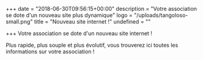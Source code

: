 +++
date = "2018-06-30T09:56:15+00:00"
description = "Votre association se dote d'un nouveau site plus dynamique"
logo = "/uploads/tangoloso-small.png"
title = "Nouveau site internet !"
undefined = ""

+++
Votre association se dote d'un nouveau site internet ! 

Plus rapide, plus souple et plus évolutif, vous trouverez ici toutes les informations sur votre association !